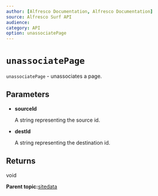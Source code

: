 ```yaml
---
author: [Alfresco Documentation, Alfresco Documentation]
source: Alfresco Surf API
audience: 
category: API
option: unassociatePage
---
```


# `unassociatePage`

`unassociatePage` - unassociates a page.

## Parameters

-   **sourceId**

    A string representing the source id.

-   **destId**

    A string representing the destination id.


## Returns

void

**Parent topic:**[sitedata](../references/APISurf-sitedata.md)

